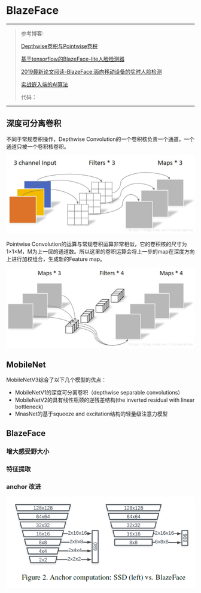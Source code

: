 # BlazeFace

---

>参考博客: 
>
>[Depthwise卷积与Pointwise卷积](<https://blog.csdn.net/tintinetmilou/article/details/81607721>)
>
>[基于tensorflow的BlazeFace-lite人脸检测器](<https://zhuanlan.zhihu.com/p/79047443>)
>
>[2019最新论文阅读-BlazeFace:面向移动设备的实时人脸检测](<https://zhuanlan.zhihu.com/p/73550375>)
>
>[实战嵌入端的AI算法](<https://zhuanlan.zhihu.com/c_1124983270429036544>)
>
>代码：
>
>
>  

---

## 深度可分离卷积 

不同于常规卷积操作，Depthwise Convolution的一个卷积核负责一个通道，一个通道只被一个卷积核卷积。

![è¿éåå¾çæè¿°](assets/20180812162404198.png)



Pointwise Convolution的运算与常规卷积运算非常相似，它的卷积核的尺寸为 1×1×M，M为上一层的通道数。所以这里的卷积运算会将上一步的map在深度方向上进行加权组合，生成新的Feature map。

![è¿éåå¾çæè¿°](assets/20180812163629103.png)



## MobileNet

MobileNetV3综合了以下几个模型的优点：

+ MobileNetV1的深度可分离卷积（depthwise separable convolutions）
+ MobileNetV2的具有线性瓶颈的逆残差结构(the inverted residual with linear bottleneck)
+ MnasNet的基于squeeze and excitation结构的轻量级注意力模型



## BlazeFace

### 增大感受野大小

### 特征提取

### anchor 改进

![1568711978771](assets/1568711978771.png)







